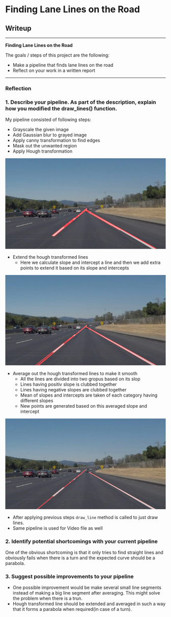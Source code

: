 # **Finding Lane Lines on the Road** 

## Writeup

---

**Finding Lane Lines on the Road**

The goals / steps of this project are the following:

* Make a pipeline that finds lane lines on the road
* Reflect on your work in a written report

---

### Reflection

### 1. Describe your pipeline. As part of the description, explain how you modified the draw_lines() function.

My pipeline consisted of following steps:

- Grayscale the given image
- Add Gaussian blur to grayed image
- Apply canny transformation to find edges
- Mask out the unwanted region
- Apply Hough transformation

![After Hough Transformation](./test_images_output/h_t_solidWhiteCurve.jpg)

- 	Extend the hough transformed lines
	- Here we calculate slope and intercept a line and then we add extra points to extend it based on its slope and intercepts 

![After Hough Transformation](./test_images_output/av_solidWhiteCurve.jpg)

-  Average out the hough transformed lines to make it smooth
	- All the lines are divided into two gropus based on its slop
	- Lines having positiv slope is clubbed together
	- Lines having negative slopes are clubbed together
	- Mean of slopes and intercepts are taken of each category having different slopes
	- New points are generated based on this averaged slope and intercept  

![After Hough Transformation](./test_images_output/solidWhiteCurve.jpg)

- After applying previous steps `draw_line` method is called to just draw lines.
- Same pipeline is used for Video file as well



### 2. Identify potential shortcomings with your current pipeline


One of the obvious shortcoming is that it only tries to find straight lines and obviously fails when there is a turn and the expected curve should be a parabola.

### 3. Suggest possible improvements to your pipeline

- One possible improvement would be make several small line segments instead of making a big line segment after averaging. This might solve the problem when there is a trun.
- Hough transformed line should be extended and averaged in such a way that it forms a parabola when required(in case of a turn).

